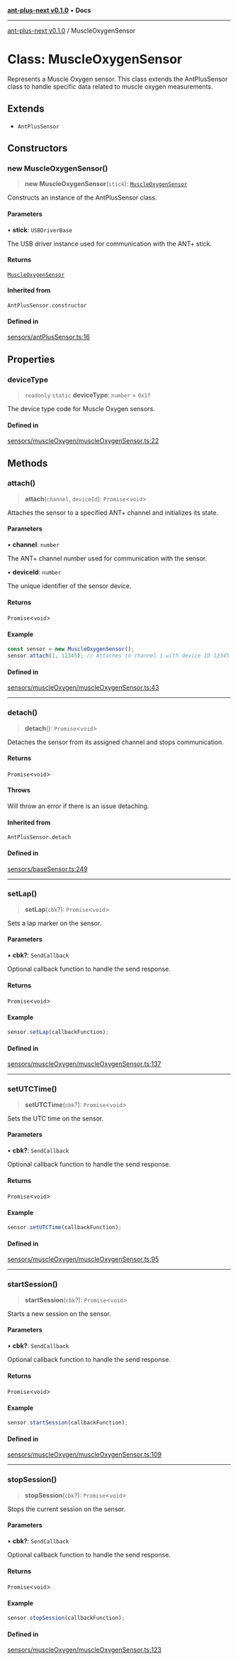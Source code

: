[**ant-plus-next v0.1.0**](../README.md) • **Docs**

***

[ant-plus-next v0.1.0](../globals.md) / MuscleOxygenSensor

# Class: MuscleOxygenSensor

Represents a Muscle Oxygen sensor.
This class extends the AntPlusSensor class to handle specific data related to muscle oxygen measurements.

## Extends

- `AntPlusSensor`

## Constructors

### new MuscleOxygenSensor()

> **new MuscleOxygenSensor**(`stick`): [`MuscleOxygenSensor`](MuscleOxygenSensor.md)

Constructs an instance of the AntPlusSensor class.

#### Parameters

• **stick**: `USBDriverBase`

The USB driver instance used for communication with the ANT+ stick.

#### Returns

[`MuscleOxygenSensor`](MuscleOxygenSensor.md)

#### Inherited from

`AntPlusSensor.constructor`

#### Defined in

[sensors/antPlusSensor.ts:16](https://github.com/Benjamin-Stefan/ant-plus-next/blob/d470eb84e6da33529ea57df2a5b331a44f806a81/src/sensors/antPlusSensor.ts#L16)

## Properties

### deviceType

> `readonly` `static` **deviceType**: `number` = `0x1f`

The device type code for Muscle Oxygen sensors.

#### Defined in

[sensors/muscleOxygen/muscleOxygenSensor.ts:22](https://github.com/Benjamin-Stefan/ant-plus-next/blob/d470eb84e6da33529ea57df2a5b331a44f806a81/src/sensors/muscleOxygen/muscleOxygenSensor.ts#L22)

## Methods

### attach()

> **attach**(`channel`, `deviceId`): `Promise`\<`void`\>

Attaches the sensor to a specified ANT+ channel and initializes its state.

#### Parameters

• **channel**: `number`

The ANT+ channel number used for communication with the sensor.

• **deviceId**: `number`

The unique identifier of the sensor device.

#### Returns

`Promise`\<`void`\>

#### Example

```ts
const sensor = new MuscleOxygenSensor();
sensor.attach(1, 12345); // Attaches to channel 1 with device ID 12345
```

#### Defined in

[sensors/muscleOxygen/muscleOxygenSensor.ts:43](https://github.com/Benjamin-Stefan/ant-plus-next/blob/d470eb84e6da33529ea57df2a5b331a44f806a81/src/sensors/muscleOxygen/muscleOxygenSensor.ts#L43)

***

### detach()

> **detach**(): `Promise`\<`void`\>

Detaches the sensor from its assigned channel and stops communication.

#### Returns

`Promise`\<`void`\>

#### Throws

Will throw an error if there is an issue detaching.

#### Inherited from

`AntPlusSensor.detach`

#### Defined in

[sensors/baseSensor.ts:249](https://github.com/Benjamin-Stefan/ant-plus-next/blob/d470eb84e6da33529ea57df2a5b331a44f806a81/src/sensors/baseSensor.ts#L249)

***

### setLap()

> **setLap**(`cbk`?): `Promise`\<`void`\>

Sets a lap marker on the sensor.

#### Parameters

• **cbk?**: `SendCallback`

Optional callback function to handle the send response.

#### Returns

`Promise`\<`void`\>

#### Example

```ts
sensor.setLap(callbackFunction);
```

#### Defined in

[sensors/muscleOxygen/muscleOxygenSensor.ts:137](https://github.com/Benjamin-Stefan/ant-plus-next/blob/d470eb84e6da33529ea57df2a5b331a44f806a81/src/sensors/muscleOxygen/muscleOxygenSensor.ts#L137)

***

### setUTCTime()

> **setUTCTime**(`cbk`?): `Promise`\<`void`\>

Sets the UTC time on the sensor.

#### Parameters

• **cbk?**: `SendCallback`

Optional callback function to handle the send response.

#### Returns

`Promise`\<`void`\>

#### Example

```ts
sensor.setUTCTime(callbackFunction);
```

#### Defined in

[sensors/muscleOxygen/muscleOxygenSensor.ts:95](https://github.com/Benjamin-Stefan/ant-plus-next/blob/d470eb84e6da33529ea57df2a5b331a44f806a81/src/sensors/muscleOxygen/muscleOxygenSensor.ts#L95)

***

### startSession()

> **startSession**(`cbk`?): `Promise`\<`void`\>

Starts a new session on the sensor.

#### Parameters

• **cbk?**: `SendCallback`

Optional callback function to handle the send response.

#### Returns

`Promise`\<`void`\>

#### Example

```ts
sensor.startSession(callbackFunction);
```

#### Defined in

[sensors/muscleOxygen/muscleOxygenSensor.ts:109](https://github.com/Benjamin-Stefan/ant-plus-next/blob/d470eb84e6da33529ea57df2a5b331a44f806a81/src/sensors/muscleOxygen/muscleOxygenSensor.ts#L109)

***

### stopSession()

> **stopSession**(`cbk`?): `Promise`\<`void`\>

Stops the current session on the sensor.

#### Parameters

• **cbk?**: `SendCallback`

Optional callback function to handle the send response.

#### Returns

`Promise`\<`void`\>

#### Example

```ts
sensor.stopSession(callbackFunction);
```

#### Defined in

[sensors/muscleOxygen/muscleOxygenSensor.ts:123](https://github.com/Benjamin-Stefan/ant-plus-next/blob/d470eb84e6da33529ea57df2a5b331a44f806a81/src/sensors/muscleOxygen/muscleOxygenSensor.ts#L123)
